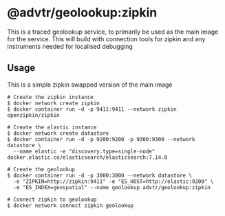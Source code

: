 # @advtr/geolookup:zipkin

This is a traced geolookup service, to primarily be used as the main image for the service. This will build
with connection tools for zipkin and any instruments needed for localised debugging

## Usage

This is a simple zipkin swapped version of the main image

```shell
# Create the zipkin instance
$ docker network create zipkin
$ docker container run -d -p 9411:9411 --network zipkin openzipkin/zipkin

# Create the elastic instance
$ docker network create datastore
$ docker container run -d -p 9200:9200 -p 9300:9300 --network datastore \
  --name elastic -e "discovery.type=single-node" docker.elastic.co/elasticsearch/elasticsearch:7.14.0

# Create the geolookup
$ docker container run -d -p 3000:3000 --network datastore \
  -e "ZIPKIN=http://zipkin:9411" -e "ES_HOST=http://elastic:9200" \
  -e "ES_INDEX=geospatial" --name geolookup advtr/geolookup:zipkin
  
# Connect zipkin to geolookup
$ docker network connect zipkin geolookup
```
